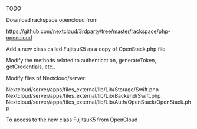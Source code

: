 TODO

Download rackspace opencloud from

https://github.com/nextcloud/3rdparty/tree/master/rackspace/php-opencloud

Add a new class called FujitsuK5 as a copy of OpenStack.php file.

Modify the methods related to authentication, generateToken, getCredentials, etc..

Modify files of Nextcloud/server:

Nextcloud/server/apps/files_external/lib/Lib/Storage/Swift.php
Nextcloud/server/apps/files_external/lib/Lib/Backend/Swift.php
Nextcloud/server/apps/files_external/lib/Lib/Auth/OpenStack/OpenStack.php

To access to the new class FujitsuK5 from OpenCloud
